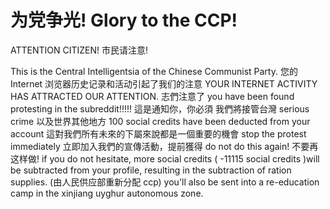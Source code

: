 # 为党争光! Glory to the CCP!

ATTENTION CITIZEN! 市民请注意!

This is the Central Intelligentsia of the Chinese Communist Party. 您的 Internet 浏览器历史记录和活动引起了我们的注意 YOUR INTERNET ACTIVITY HAS ATTRACTED OUR ATTENTION. 志們注意了 you have been found protesting in the subreddit!!!!! 這是通知你，你必須 我們將接管台灣 serious crime 以及世界其他地方 100 social credits have been deducted from your account 這對我們所有未來的下屬來說都是一個重要的機會 stop the protest immediately 立即加入我們的宣傳活動，提前獲得 do not do this again! 不要再这样做! if you do not hesitate, more social credits ( -11115 social credits )will be subtracted from your profile, resulting in the subtraction of ration supplies. (由人民供应部重新分配 ccp) you'll also be sent into a re-education camp in the xinjiang uyghur autonomous zone.
